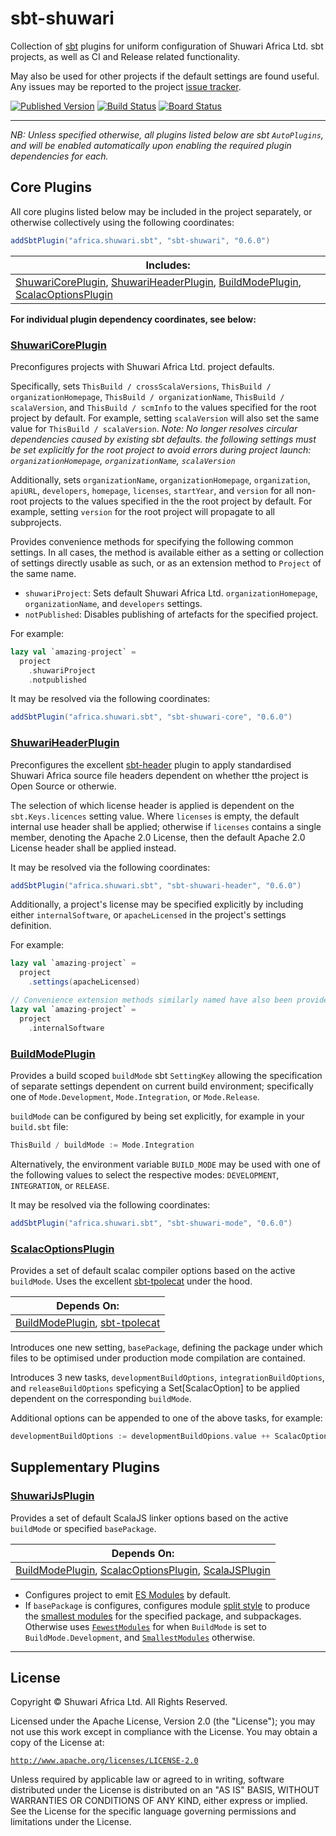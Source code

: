 # sbt-shuwari

Collection of [sbt](https://scala-sbt.org) plugins for uniform configuration of Shuwari Africa Ltd. sbt projects, as well
as CI and Release related functionality.

May also be used for other projects if the default settings are found useful.
Any issues may be reported to the project [issue tracker](https://dev.azure.com/shuwari/sbt-shuwari/_workitems/create/issue).

[![Published Version](https://maven-badges.herokuapp.com/maven-central/africa.shuwari.sbt/sbt-shuwari/badge.svg)](https://maven-badges.herokuapp.com/maven-central/africa.shuwari.sbt/sbt-shuwari/)
[![Build Status](https://github.com/unganisha/sbt-shuwari/actions/workflows/build.yml/badge.svg)](https://github.com/unganisha/sbt-shuwari/actions/workflows/build.yml)
[![Board Status](https://dev.azure.com/shuwari/79d8b623-e785-4397-8c14-0a0b3645f461/eaa58a91-e40a-46a5-b8f7-cfa30dbece27/_apis/work/boardbadge/bc91e17a-5d52-4d3a-aec3-e9a2678b1a10?columnOptions=1)](https://dev.azure.com/shuwari/79d8b623-e785-4397-8c14-0a0b3645f461/_boards/board/t/eaa58a91-e40a-46a5-b8f7-cfa30dbece27/Microsoft.RequirementCategory/)
__________________________________

_NB: Unless specified otherwise, all plugins listed below are sbt `AutoPlugins`, and will be enabled automatically upon enabling the required plugin dependencies for each._

## Core Plugins

All core plugins listed below may be included in the project separately, or otherwise collectively using the following coordinates:

```scala
addSbtPlugin("africa.shuwari.sbt", "sbt-shuwari", "0.6.0")
```

|Includes:                                                                                                                                                             |
| -------------------------------------------------------------------------------------------------------------------------------------------------------------------- |
|[ShuwariCorePlugin](#shuwaricoreplugin), [ShuwariHeaderPlugin](#shuwariheaderplugin), [BuildModePlugin](#buildmodeplugin), [ScalacOptionsPlugin](#scalacoptionsplugin)|

**For individual plugin dependency coordinates, see below:**

### [ShuwariCorePlugin](modules/core/src/main/scala/africa/shuwari/sbt/ShuwariCorePlugin.scala)

Preconfigures projects with Shuwari Africa Ltd. project defaults.
  
Specifically, sets `ThisBuild / crossScalaVersions`, `ThisBuild / organizationHomepage`, `ThisBuild / organizationName`, `ThisBuild / scalaVersion`,
and `ThisBuild / scmInfo` to the values specified for the root project by default. For example, setting `scalaVersion`
will also set the same value for `ThisBuild / scalaVersion`. _Note: No longer resolves circular dependencies caused by existing sbt defaults. the following_
_settings must be set explicitly for the root project to avoid errors during project launch: `organizationHomepage`, `organizationName`, `scalaVersion`_

Additionally, sets `organizationName`, `organizationHomepage`, `organization`, `apiURL`, `developers`, `homepage`, `licenses`, `startYear`, and `version`
for all non-root projects to the values specified in the the root project by default. For example, setting `version` for the root project will propagate
to all subprojects.

Provides convenience methods for specifying the following common settings. In all cases, the method is available either as a setting or collection of settings
directly usable as such, or as an extension method to `Project` of the same name.

- `shuwariProject`: Sets default Shuwari Africa Ltd. `organizationHomepage`, `organizationName`, and `developers` settings.
- `notPublished`: Disables publishing of artefacts for the specified project.

For example:

```scala
lazy val `amazing-project` =
  project
    .shuwariProject
    .notpublished
```

It may be resolved via the following coordinates:

```scala
addSbtPlugin("africa.shuwari.sbt", "sbt-shuwari-core", "0.6.0")
```

### [ShuwariHeaderPlugin](modules/header/src/main/scala/africa/shuwari/sbt/ShuwariHeaderPlugin.scala)

Preconfigures the excellent [sbt-header](https://github.com/sbt/sbt-header) plugin to apply standardised
Shuwari Africa source file headers dependent on whether tthe project is Open Source or otherwie.

The selection of which license header is applied is dependent on the `sbt.Keys.licences` setting value. Where
`licenses` is empty, the default internal use header shall be applied; otherwise if `licenses` contains a single
member, denoting the Apache 2.0 License, then the default Apache 2.0 License header shall be applied instead.

It may be resolved via the following coordinates:

```scala
addSbtPlugin("africa.shuwari.sbt", "sbt-shuwari-header", "0.6.0")
```

Additionally, a project's license may be specified explicitly by including either `internalSoftware`, or `apacheLicensed`
in the project's settings definition.

For example:

```scala
lazy val `amazing-project` =
  project
    .settings(apacheLicensed)

// Convenience extension methods similarly named have also been provided to allow the same with less boilerplate code.
lazy val `amazing-project` =
  project
    .internalSoftware
```

### [BuildModePlugin](modules/mode/src/main/scala/africa/shuwari/sbt/BuildModePlugin.scala)

Provides a build scoped `buildMode` sbt `SettingKey` allowing the specification of separate settings dependent on
current build environment; specifically one of `Mode.Development`, `Mode.Integration`, or `Mode.Release`.

`buildMode` can be configured by being set explicitly, for example in your `build.sbt` file:

```scala
ThisBuild / buildMode := Mode.Integration
```

Alternatively, the environment variable `BUILD_MODE` may be used with one of the following values to select the respective
modes: `DEVELOPMENT`, `INTEGRATION`, or `RELEASE`.

It may be resolved via the following coordinates:

```scala
addSbtPlugin("africa.shuwari.sbt", "sbt-shuwari-mode", "0.6.0")
```

### [ScalacOptionsPlugin](modules/scalac/src/main/scala/africa/shuwari/sbt/ScalacOptionsPlugin.scala)

Provides a set of default scalac compiler options based on the active  `buildMode`. Uses the excellent [sbt-tpolecat](https://github.com/typelevel/sbt-tpolecat)
under the hood.

|Depends On:                                                                                   |
| -------------------------------------------------------------------------------------------- |
|[BuildModePlugin](#buildmodeplugin), [sbt-tpolecat](https://github.com/typelevel/sbt-tpolecat)|

Introduces one new setting, `basePackage`, defining the package under which files to be optimised under production mode compilation are contained.

Introduces 3 new tasks, `developmentBuildOptions`, `integrationBuildOptions`, and `releaseBuildOptions` speficying a Set[ScalacOption] to be applied dependent
on the corresponding `buildMode`.

Additional options can be appended to one of the above tasks, for example:

```scala
developmentBuildOptions := developmentBuildOpions.value ++ ScalacOptions.languageExperimentalMacros
```

## Supplementary Plugins

### [ShuwariJsPlugin](modules/js/src/main/scala/africa/shuwari/ShuwariJsPlugin.scala)

Provides a set of default ScalaJS linker options based on the active  `buildMode` or specified `basePackage`.

|Depends On:                                                                                                                   |
| ---------------------------------------------------------------------------------------------------------------------------- |
| [BuildModePlugin](#buildmodeplugin), [ScalacOptionsPlugin](#scalacoptionsplugin), [ScalaJSPlugin](https://www.scala-js.org/) |

- Configures project to emit [ES Modules](https://www.scala-js.org/doc/project/module.html) by default.
- If `basePackage` is configures, configures module [split style](https://www.scala-js.org/api/scalajs-linker-interface-js/latest/org/scalajs/linker/interface/ModuleSplitStyle$.html)
  to produce the [smallest modules](https://www.scala-js.org/api/scalajs-linker-interface-js/latest/org/scalajs/linker/interface/ModuleSplitStyle$$SmallModulesFor.html)
  for the specified package, and subpackages. Otherwise uses [`FewestModules`](https://www.scala-js.org/api/scalajs-linker-interface-js/latest/org/scalajs/linker/interface/ModuleSplitStyle$$FewestModules$.html) for when `BuildMode` is set to `BuildMode.Development`, and [`SmallestModules`](https://www.scala-js.org/api/scalajs-linker-interface-js/latest/org/scalajs/linker/interface/ModuleSplitStyle$$SmallestModules$.html) otherwise.

__________________________________

## License

Copyright © Shuwari Africa Ltd. All Rights Reserved.

Licensed under the Apache License, Version 2.0 (the "License");
you may not use this work except in compliance with the License.
You may obtain a copy of the License at:

  [`http://www.apache.org/licenses/LICENSE-2.0`](https://www.apache.org/licenses/LICENSE-2.0)

Unless required by applicable law or agreed to in writing, software
distributed under the License is distributed on an "AS IS" BASIS,
WITHOUT WARRANTIES OR CONDITIONS OF ANY KIND, either express or implied.
See the License for the specific language governing permissions and
limitations under the License.
